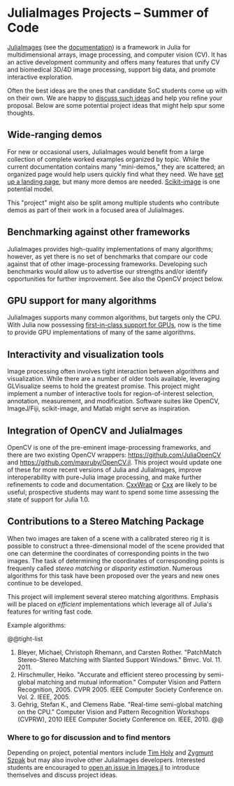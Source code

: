 
# JuliaImages Projects – Summer of Code

[JuliaImages](https://github.com/JuliaImages) (see the [documentation](https://juliaimages.github.io/latest/)) is a framework in Julia for multidimensional arrays, image processing, and computer vision (CV). It has an active development community and offers many features that unify CV and biomedical 3D/4D image processing, support big data, and promote interactive exploration.

Often the best ideas are the ones that candidate SoC students come up with on their own. We are happy to [discuss such ideas](https://github.com/JuliaImages/Images.jl/issues/new) and help you refine your proposal.  Below are some potential project ideas that might help spur some thoughts.

## Wide-ranging demos

For new or occasional users, JuliaImages would benefit from a large collection of complete worked examples organized by topic. While the current documentation contains many "mini-demos," they are scattered; an organized page would help users quickly find what they need. We have [set up a landing page](https://juliaimages.org/latest/democards/examples/), but many more demos are needed. [Scikit-image](https://scikit-image.org/docs/stable/auto_examples/) is one potential model.

This "project" might also be split among multiple students who contribute demos as part of their work in a focused area of JuliaImages.

## Benchmarking against other frameworks

JuliaImages provides high-quality implementations of many algorithms; however, as yet there is no set of benchmarks that compare our code against that of other image-processing frameworks.  Developing such benchmarks would allow us to advertise our strengths and/or identify opportunities for further improvement.  See also the OpenCV project below.

## GPU support for many algorithms

JuliaImages supports many common algorithms, but targets only the CPU. With Julia now possessing [first-in-class support for GPUs](https://github.com/JuliaGPU), now is the time to provide GPU implementations of many of the same algorithms.

## Interactivity and visualization tools

Image processing often involves tight interaction between algorithms and visualization. While there are a number of older tools available, leveraging GLVisualize seems to hold the greatest promise. This project might implement a number of interactive tools for region-of-interest selection, annotation, measurement, and modification.  Software suites like OpenCV, ImageJ/Fiji, scikit-image, and Matlab might serve as inspiration.

## Integration of OpenCV and JuliaImages

OpenCV is one of the pre-eminent image-processing frameworks, and there are two existing OpenCV wrappers: https://github.com/JuliaOpenCV and https://github.com/maxruby/OpenCV.jl. This project would update one of these for more recent versions of Julia and JuliaImages, improve interoperability with pure-Julia image processing, and make further refinements to code and documentation. [CxxWrap](https://github.com/JuliaInterop/CxxWrap.jl) or [Cxx](https://github.com/Keno/CXX.jl) are likely to be useful; prospective students may want to spend some time assessing the state of support for Julia 1.0.

## Contributions to a Stereo Matching Package

When two images are taken of a scene with a calibrated stereo rig it is possible to construct a three-dimensional model of the scene provided that one can determine the coordinates of corresponding points in the two images. The task of determining the coordinates of corresponding points is frequenly called *stereo matching* or *disparity estimation*. Numerous algorithms for this task have been proposed over the years and new ones continue to be developed.

This project will implement several stereo matching algorithms. Emphasis will be placed on *efficient* implementations which leverage all of Julia's features for writing fast code.

Example algorithms:

@@tight-list
  1. Bleyer, Michael, Christoph Rhemann, and Carsten Rother. "PatchMatch Stereo-Stereo Matching with Slanted Support Windows." Bmvc. Vol. 11. 2011.
  2. Hirschmuller, Heiko. "Accurate and efficient stereo processing by semi-global matching and mutual information." Computer Vision and Pattern Recognition, 2005. CVPR 2005. IEEE Computer Society Conference on. Vol. 2. IEEE, 2005.
  3. Gehrig, Stefan K., and Clemens Rabe. "Real-time semi-global matching on the CPU." Computer Vision and Pattern Recognition Workshops (CVPRW), 2010 IEEE Computer Society Conference on. IEEE, 2010.
@@

### Where to go for discussion and to find mentors

Depending on project, potential mentors include [Tim Holy](https://github.com/timholy) and [Zygmunt Szpak](https://github.com/zygmuntszpak) but may also involve other JuliaImages developers.  Interested students are encouraged to [open an issue in Images.jl](https://github.com/JuliaImages/Images.jl/issues/new) to introduce themselves and discuss project ideas.
